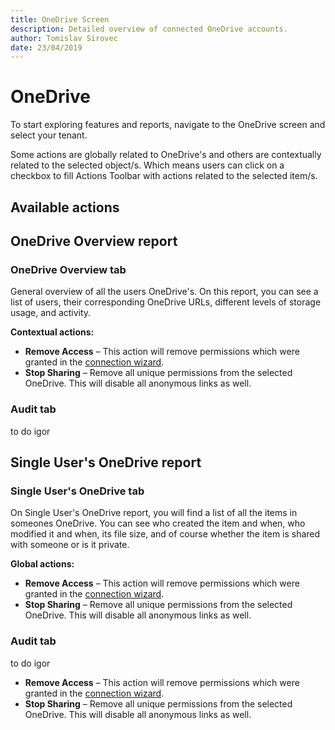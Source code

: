 ```yaml
---
title: OneDrive Screen
description: Detailed overview of connected OneDrive accounts.
author: Tomislav Sirovec
date: 23/04/2019
---
```


# OneDrive
To start exploring features and reports, navigate to the OneDrive screen and select your tenant.

Some actions are globally related to OneDrive's and others are contextually related to the selected object/s. Which means users can click on a checkbox to fill Actions Toolbar with actions related to the selected item/s.

## Available actions


## OneDrive Overview report
### OneDrive Overview tab

General overview of all the users OneDrive's. On this report, you can see a list of users, their corresponding OneDrive URLs, different levels of storage usage, and activity. 

__Contextual actions:__
* **Remove Access** – This action will remove permissions which were granted in the [connection wizard](../how-to/connect-to-office-365.md#onedrive). 
* **Stop Sharing** – Remove all unique permissions from the selected OneDrive. This will disable all anonymous links as well.
### Audit tab
to do igor


## Single User's OneDrive report
### Single User's OneDrive tab
On Single User's OneDrive report, you will find a list of all the items in someones OneDrive. You can see who created the item and when, who modified it and when, its file size, and of course whether the item is shared with someone or is it private. 

__Global actions:__
* **Remove Access** – This action will remove permissions which were granted in the [connection wizard](../how-to/connect-to-office-365.md#onedrive). 
* **Stop Sharing** – Remove all unique permissions from the selected OneDrive. This will disable all anonymous links as well.

### Audit tab
to do igor

* **Remove Access** – This action will remove permissions which were granted in the [connection wizard](../how-to/connect-to-office-365.md#onedrive). 
* **Stop Sharing** – Remove all unique permissions from the selected OneDrive. This will disable all anonymous links as well.

